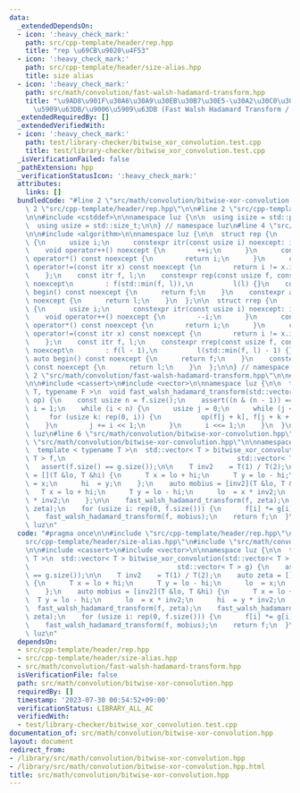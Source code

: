 ```yaml
---
data:
  _extendedDependsOn:
  - icon: ':heavy_check_mark:'
    path: src/cpp-template/header/rep.hpp
    title: "rep \u69CB\u9020\u4F53"
  - icon: ':heavy_check_mark:'
    path: src/cpp-template/header/size-alias.hpp
    title: size alias
  - icon: ':heavy_check_mark:'
    path: src/math/convolution/fast-walsh-hadamard-transform.hpp
    title: "\u9AD8\u901F\u30A6\u30A9\u30EB\u30B7\u30E5-\u30A2\u30C0\u30DE\u30FC\u30EB\
      \u5909\u63DB/\u9006\u5909\u63DB (Fast Walsh Hadamard Transform / Inverse Transform)"
  _extendedRequiredBy: []
  _extendedVerifiedWith:
  - icon: ':heavy_check_mark:'
    path: test/library-checker/bitwise_xor_convolution.test.cpp
    title: test/library-checker/bitwise_xor_convolution.test.cpp
  _isVerificationFailed: false
  _pathExtension: hpp
  _verificationStatusIcon: ':heavy_check_mark:'
  attributes:
    links: []
  bundledCode: "#line 2 \"src/math/convolution/bitwise-xor-convolution.hpp\"\n\n#line\
    \ 2 \"src/cpp-template/header/rep.hpp\"\n\n#line 2 \"src/cpp-template/header/size-alias.hpp\"\
    \n\n#include <cstddef>\n\nnamespace luz {\n\n  using isize = std::ptrdiff_t;\n\
    \  using usize = std::size_t;\n\n} // namespace luz\n#line 4 \"src/cpp-template/header/rep.hpp\"\
    \n\n#include <algorithm>\n\nnamespace luz {\n\n  struct rep {\n    struct itr\
    \ {\n      usize i;\n      constexpr itr(const usize i) noexcept: i(i) {}\n  \
    \    void operator++() noexcept {\n        ++i;\n      }\n      constexpr usize\
    \ operator*() const noexcept {\n        return i;\n      }\n      constexpr bool\
    \ operator!=(const itr x) const noexcept {\n        return i != x.i;\n      }\n\
    \    };\n    const itr f, l;\n    constexpr rep(const usize f, const usize l)\
    \ noexcept\n        : f(std::min(f, l)),\n          l(l) {}\n    constexpr auto\
    \ begin() const noexcept {\n      return f;\n    }\n    constexpr auto end() const\
    \ noexcept {\n      return l;\n    }\n  };\n\n  struct rrep {\n    struct itr\
    \ {\n      usize i;\n      constexpr itr(const usize i) noexcept: i(i) {}\n  \
    \    void operator++() noexcept {\n        --i;\n      }\n      constexpr usize\
    \ operator*() const noexcept {\n        return i;\n      }\n      constexpr bool\
    \ operator!=(const itr x) const noexcept {\n        return i != x.i;\n      }\n\
    \    };\n    const itr f, l;\n    constexpr rrep(const usize f, const usize l)\
    \ noexcept\n        : f(l - 1),\n          l(std::min(f, l) - 1) {}\n    constexpr\
    \ auto begin() const noexcept {\n      return f;\n    }\n    constexpr auto end()\
    \ const noexcept {\n      return l;\n    }\n  };\n\n} // namespace luz\n#line\
    \ 2 \"src/math/convolution/fast-walsh-hadamard-transform.hpp\"\n\n#line 5 \"src/math/convolution/fast-walsh-hadamard-transform.hpp\"\
    \n\n#include <cassert>\n#include <vector>\n\nnamespace luz {\n\n  template < typename\
    \ T, typename F >\n  void fast_walsh_hadamard_transform(std::vector< T > &f, F\
    \ op) {\n    const usize n = f.size();\n    assert((n & (n - 1)) == 0);\n    usize\
    \ i = 1;\n    while (i < n) {\n      usize j = 0;\n      while (j < n) {\n   \
    \     for (usize k: rep(0, i)) {\n          op(f[j + k], f[j + k + i]);\n    \
    \    }\n        j += i << 1;\n      }\n      i <<= 1;\n    }\n  }\n\n} // namespace\
    \ luz\n#line 6 \"src/math/convolution/bitwise-xor-convolution.hpp\"\n\n#line 9\
    \ \"src/math/convolution/bitwise-xor-convolution.hpp\"\n\nnamespace luz {\n\n\
    \  template < typename T >\n  std::vector< T > bitwise_xor_convolution(std::vector<\
    \ T > f,\n                                           std::vector< T > g) {\n \
    \   assert(f.size() == g.size());\n\n    T inv2    = T(1) / T(2);\n    auto zeta\
    \ = [](T &lo, T &hi) {\n      T x = lo + hi;\n      T y = lo - hi;\n      lo \
    \ = x;\n      hi  = y;\n    };\n    auto mobius = [inv2](T &lo, T &hi) {\n   \
    \   T x = lo + hi;\n      T y = lo - hi;\n      lo  = x * inv2;\n      hi  = y\
    \ * inv2;\n    };\n\n    fast_walsh_hadamard_transform(f, zeta);\n    fast_walsh_hadamard_transform(g,\
    \ zeta);\n    for (usize i: rep(0, f.size())) {\n      f[i] *= g[i];\n    }\n\
    \    fast_walsh_hadamard_transform(f, mobius);\n    return f;\n  }\n\n} // namespace\
    \ luz\n"
  code: "#pragma once\n\n#include \"src/cpp-template/header/rep.hpp\"\n#include \"\
    src/cpp-template/header/size-alias.hpp\"\n#include \"src/math/convolution/fast-walsh-hadamard-transform.hpp\"\
    \n\n#include <cassert>\n#include <vector>\n\nnamespace luz {\n\n  template < typename\
    \ T >\n  std::vector< T > bitwise_xor_convolution(std::vector< T > f,\n      \
    \                                     std::vector< T > g) {\n    assert(f.size()\
    \ == g.size());\n\n    T inv2    = T(1) / T(2);\n    auto zeta = [](T &lo, T &hi)\
    \ {\n      T x = lo + hi;\n      T y = lo - hi;\n      lo  = x;\n      hi  = y;\n\
    \    };\n    auto mobius = [inv2](T &lo, T &hi) {\n      T x = lo + hi;\n    \
    \  T y = lo - hi;\n      lo  = x * inv2;\n      hi  = y * inv2;\n    };\n\n  \
    \  fast_walsh_hadamard_transform(f, zeta);\n    fast_walsh_hadamard_transform(g,\
    \ zeta);\n    for (usize i: rep(0, f.size())) {\n      f[i] *= g[i];\n    }\n\
    \    fast_walsh_hadamard_transform(f, mobius);\n    return f;\n  }\n\n} // namespace\
    \ luz\n"
  dependsOn:
  - src/cpp-template/header/rep.hpp
  - src/cpp-template/header/size-alias.hpp
  - src/math/convolution/fast-walsh-hadamard-transform.hpp
  isVerificationFile: false
  path: src/math/convolution/bitwise-xor-convolution.hpp
  requiredBy: []
  timestamp: '2023-07-30 00:54:52+09:00'
  verificationStatus: LIBRARY_ALL_AC
  verifiedWith:
  - test/library-checker/bitwise_xor_convolution.test.cpp
documentation_of: src/math/convolution/bitwise-xor-convolution.hpp
layout: document
redirect_from:
- /library/src/math/convolution/bitwise-xor-convolution.hpp
- /library/src/math/convolution/bitwise-xor-convolution.hpp.html
title: src/math/convolution/bitwise-xor-convolution.hpp
---
```

